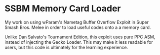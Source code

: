 # SSBM Memory Card Loader

My work on using wParam's Nametag Buffer Overflow Exploit in Super Smash Bros. Melee in order to load useful codes onto a
a memory card.

Unlike Dan Salvato's Tournament Edition, this exploit uses pure PPC ASM, instead of injecting the Gecko Loader. This may make it
less readable for users, but this code is ultimately for the learning experience.
